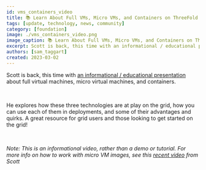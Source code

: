 ```yaml
---
id: vms_containers_video
title: 📚 Learn About Full VMs, Micro VMs, and Containers on ThreeFold
tags: [update, technology, news, community]
category: [foundation]
image: ./vms_containers_video.png
image_caption: 📚 Learn About Full VMs, Micro VMs, and Containers on ThreeFold
excerpt: Scott is back, this time with an informational / educational presentation about full virtual machines, micro virtual machines, and containers. 
authors: [sam_taggart]
created: 2023-03-02
---
```


Scott is back, this time with [an informational / educational presentation](https://www.youtube.com/watch?v=Q5uH0qBJtQo) about full virtual machines, micro virtual machines, and containers.

<br/>

He explores how these three technologies are at play on the grid, how you can use each of them in deployments, and some of their advantages and quirks. A great resource for grid users and those looking to get started on the grid!

<br/>

_Note: This is an informational video, rather than a demo or tutorial. For more info on how to work with micro VM images, see this [recent video](https://www.youtube.com/watch?v=IM9fikszyss) from Scott_